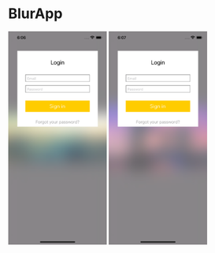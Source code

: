 # BlurApp
<img src="https://github.com/NikitaChampion/HSE-FCS-SE-iOS/blob/main/BlurApp/Documentation/screen0.png" width="200">
<img src="https://github.com/NikitaChampion/HSE-FCS-SE-iOS/blob/main/BlurApp/Documentation/screen1.png" width="200">
